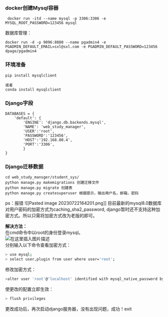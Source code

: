 ### docker创建Mysql容器
```
 docker run -itd --name mysql -p 3306:3306 -e MYSQL_ROOT_PASSWORD=123456 mysql
```
数据库管理：
```
docker run -d -p 9096:8080 --name pgadmin4 -e PGADMIN_DEFAULT_EMAIL=sxl@sxl.com -e PGADMIN_DEFAULT_PASSWORD=123456 dpage/pgadmin4
```
### 环境准备
```
pip install mysqlclient

或者
conda install mysqlclient
```
### Django字段
```
DATABASES = {
    'default': {
        'ENGINE': 'django.db.backends.mysql',
        'NAME': 'web_study_manager',
	    'USER':'root',
	    'PASSWORD':'123456',
	    'HOST':'192.168.80.4',
	    'PORT':'3306',
	    }
}
```
### Django迁移数据
```
cd web_study_mansger/student_sys/
python manage.py makemigrations 创建迁移文件
python manage.py migrate 创建表
python manage.py createsuperuser 根据提示，输出用户名，邮箱，密码
```
ps：报错
![[Pasted image 20230722164201.png]]
目前最新的mysql8.0数据库对用户密码的加密方式为caching_sha2_password, django暂时还不支持这种加密方式。所以只需将加密方式改为老版的即可。

**解决方法：**  
在cmd命令中以root的身份登录mysql。  
![在这里插入图片描述](https://img-blog.csdnimg.cn/20200121210340800.png)  
分别输入以下命令查看加密方式：

```bash
> use mysql;
> select user,plugin from user where user='root';
```

修改加密方式：

```bash
>alter user 'root'@'localhost' identified with mysql_native_password by 'password'
```

使更改的配置立即生效：

```bash
> flush privileges
```

更改成功后，再次启动django服务器，没有出现问题，成功！exit
